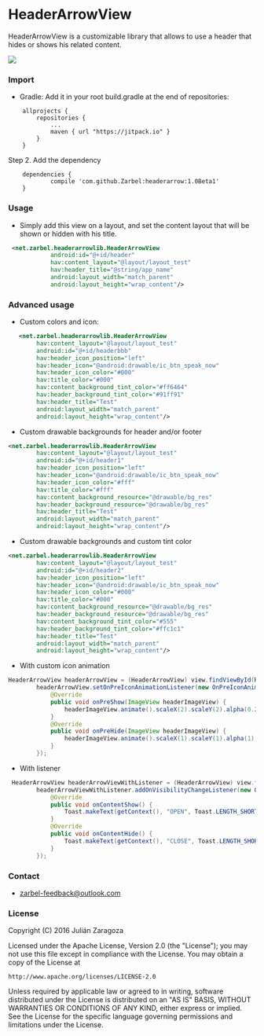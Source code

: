 # HeaderArrowView #

HeaderArrowView is a customizable library that allows to use a header that hides or shows his related content. 

![](https://bytebucket.org/juzabel/headerarrowlib/raw/4328f9f407c91a427d51ecf6dd235fce5fe2efcc/images/GIFLibrary.gif?token=842ab6f141191306f23da84c344a809c85261467)

### Import ###

* Gradle:
Add it in your root build.gradle at the end of repositories:
```
   	allprojects {
   		repositories {
   			...
   			maven { url "https://jitpack.io" }
   		}
   	}
```
   Step 2. Add the dependency
```
   	dependencies {
	        compile 'com.github.Zarbel:headerarrow:1.0Beta1'
   	}
```

### Usage ###

* Simply add this view on a layout, and set the content layout that will be shown or hidden with his title.

```xml
 <net.zarbel.headerarrowlib.HeaderArrowView
	        android:id="@+id/header"
	        hav:content_layout="@layout/layout_test"
	        hav:header_title="@string/app_name"
	        android:layout_width="match_parent"
	        android:layout_height="wrap_content"/>
```

### Advanced usage ###

* Custom colors and icon:
```xml
   <net.zarbel.headerarrowlib.HeaderArrowView
        hav:content_layout="@layout/layout_test"
        android:id="@+id/headerbbb"
        hav:header_icon_position="left"
        hav:header_icon="@android:drawable/ic_btn_speak_now"
        hav:header_icon_color="#000"
        hav:title_color="#000"
        hav:content_background_tint_color="#ff6464"
        hav:header_background_tint_color="#91ff91"
        hav:header_title="Test"
        android:layout_width="match_parent"
        android:layout_height="wrap_content"/>
```
* Custom drawable backgrounds for header and/or footer
```xml
<net.zarbel.headerarrowlib.HeaderArrowView
        hav:content_layout="@layout/layout_test"
        android:id="@+id/header1"
        hav:header_icon_position="left"
        hav:header_icon="@android:drawable/ic_btn_speak_now"
        hav:header_icon_color="#fff"
        hav:title_color="#fff"
        hav:content_background_resource="@drawable/bg_res"
        hav:header_background_resource="@drawable/bg_res"
        hav:header_title="Test"
        android:layout_width="match_parent"
        android:layout_height="wrap_content"/>
```
* Custom drawable backgrounds and custom tint color
```xml
<net.zarbel.headerarrowlib.HeaderArrowView
        hav:content_layout="@layout/layout_test"
        android:id="@+id/header2"
        hav:header_icon_position="left"
        hav:header_icon="@android:drawable/ic_btn_speak_now"
        hav:header_icon_color="#000"
        hav:title_color="#000"
        hav:content_background_resource="@drawable/bg_res"
        hav:header_background_resource="@drawable/bg_res"
        hav:content_background_tint_color="#555"
        hav:header_background_tint_color="#ffc1c1"
        hav:header_title="Test"
        android:layout_width="match_parent"
        android:layout_height="wrap_content"/>
```
* With custom icon animation
```java
HeaderArrowView headerArrowView = (HeaderArrowView) view.findViewById(R.id.header_animation);
        headerArrowView.setOnPreIconAnimationListener(new OnPreIconAnimationListener() {
            @Override
            public void onPreShow(ImageView headerImageView) {
                headerImageView.animate().scaleX(2).scaleY(2).alpha(0.2f);
            }
            @Override
            public void onPreHide(ImageView headerImageView) {
                headerImageView.animate().scaleX(1).scaleY(1).alpha(1);
            }
        });
```
* With listener
```java
 HeaderArrowView headerArrowViewWithListener = (HeaderArrowView) view.findViewById(R.id.header_listener);
        headerArrowViewWithListener.addOnVisibilityChangeListener(new OnVisibilityChangeListener() {
            @Override
            public void onContentShow() {
                Toast.makeText(getContext(), "OPEN", Toast.LENGTH_SHORT).show();
            }
            @Override
            public void onContentHide() {
                Toast.makeText(getContext(), "CLOSE", Toast.LENGTH_SHORT).show();
            }
        });
```

### Contact ###

* zarbel-feedback@outlook.com

### License ###

Copyright (C) 2016 Julián Zaragoza

Licensed under the Apache License, Version 2.0 (the "License");
you may not use this file except in compliance with the License.
You may obtain a copy of the License at

    http://www.apache.org/licenses/LICENSE-2.0

Unless required by applicable law or agreed to in writing, software
distributed under the License is distributed on an "AS IS" BASIS,
WITHOUT WARRANTIES OR CONDITIONS OF ANY KIND, either express or implied.
See the License for the specific language governing permissions and
limitations under the License.